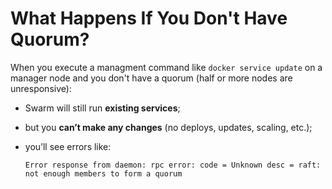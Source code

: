 # What Happens If You Don't Have Quorum?

When you execute a managment command like `docker service update` on a manager node and you don't have a quorum (half or more nodes are unresponsive):
   - Swarm will still run **existing services**;
   - but you **can’t make any changes** (no deploys, updates, scaling, etc.);
   - you’ll see errors like:

     ```
     Error response from daemon: rpc error: code = Unknown desc = raft: not enough members to form a quorum
     ```
